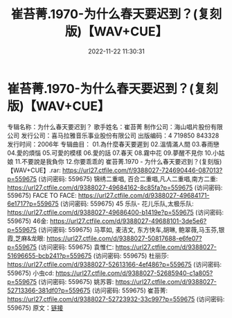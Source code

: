﻿---
title: 崔苔菁.1970-为什么春天要迟到？(复刻版)【WAV+CUE】
date: 2022-11-22 11:30:31
categories: WAV车载音乐、镜像
tags: 华语中文
---
# 崔苔菁.1970-为什么春天要迟到？(复刻版)【WAV+CUE】

专辑名称：为什么春天要迟到？
歌手姓名：崔苔菁
制作公司：海山唱片股份有限公司
发行公司：喜马拉雅音乐事业股份有限公司
出版编码：4 719850 843328
发行时间：2006年
专辑曲目：
01.為什麼春天要遲到
02.溫情滿人間
03.春雨戀
04.愛的煩惱
05.可愛的模樣
06.愛的話
07.春天
08.霧中花
09.夢醒不見你
10.小姑娘
11.不要說是我負你
12.你要乖乖的
崔苔菁.1970 - 为什么春天要迟到？(复刻版)【WAV+CUE】.rar:
https://url27.ctfile.com/f/9388027-724690446-087013?p=559675
(访问密码: 559675)
锦绣二重唱, 百合二重唱,凡人二重唱,南方二重: https://url27.ctfile.com/d/9388027-49684162-8c85fa?p=559675
(访问密码: 559675)
FACE TO FACE: https://url27.ctfile.com/d/9388027-49684171-6e1717?p=559675
(访问密码: 559675)
45 乐队- 花儿乐队,太极乐队: https://url27.ctfile.com/d/9388027-49686400-b1419e?p=559675
(访问密码: 559675)
46金: https://url27.ctfile.com/d/9388027-49688101-3de5e6?p=559675
(访问密码: 559675)
马萃如, 麦洁文, 东方快车,胡琳, 鲍翠薇,马玉芬,银霞,芝麻&龙眼: https://url27.ctfile.com/d/9388027-50817688-e6fe07?p=559675
(访问密码: 559675)
袁惟仁: https://url27.ctfile.com/d/9388027-51696655-bcb241?p=559675
(访问密码: 559675)
杜丽莎: https://url27.ctfile.com/d/9388027-52613166-4ef486?p=559675
(访问密码: 559675)
小虫cd: https://url27.ctfile.com/d/9388027-52685940-c1a805?p=559675
(访问密码: 559675)
姚苏蓉: https://url27.ctfile.com/d/9388027-52713366-381df0?p=559675
(访问密码: 559675)
崔苔菁: https://url27.ctfile.com/d/9388027-52723932-33c997?p=559675
(访问密码: 559675)
原文：[链接](https://blog.sina.com.cn/s/blog_1647c7e76010310d0.html)
